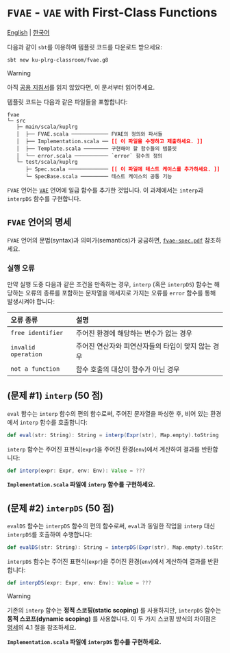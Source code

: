 # `FVAE` - `VAE` with First-Class Functions

[English](./README.md) | [한국어](./README.ko.md)

다음과 같이 `sbt`를 이용하여 템플릿 코드를 다운로드 받으세요:
```bash
sbt new ku-plrg-classroom/fvae.g8
```

> [!WARNING]
>
> 아직 [공용 지침서](https://github.com/ku-plrg-classroom/docs/blob/main/README.ko.md)를 읽지 않았다면, 이 문서부터 읽어주세요.

템플릿 코드는 다음과 같은 파일들을 포함합니다:
<pre><code>fvae
└─ src
   ├─ main/scala/kuplrg
   │  ├── FVAE.scala ──────────── FVAE의 정의와 파서들
   │  ├── Implementation.scala ── <b style='color:red;'>[[ 이 파일을 수정하고 제출하세요. ]]</b>
   │  ├── Template.scala ──────── 구현해야 할 함수들의 템플릿
   │  └── error.scala ─────────── `error` 함수의 정의
   └─ test/scala/kuplrg
      ├─ Spec.scala ───────────── <b style='color:red;'>[[ 이 파일에 테스트 케이스를 추가하세요. ]]</b>
      └─ SpecBase.scala ───────── 테스트 케이스의 공통 기능</code></pre>

`FVAE` 언어는 [`VAE`](../vae/README.ko.md) 언어에 일급 함수를 추가한 것입니다.
이 과제에서는 `interp`과 `interpDS` 함수를 구현합니다.

## `FVAE` 언어의 명세

`FVAE` 언어의 문법(syntax)과 의미가(semantics)가 궁금하면,
[`fvae-spec.pdf`](./fvae-spec.pdf) 참조하세요.


### 실행 오류

만약 실행 도중 다음과 같은 조건을 만족하는 경우, `interp` (혹은 `interpDS`)
함수는 해당하는 오류의 종류를 포함하는 문자열을 메세지로 가지는 오류를 `error`
함수를 통해 발생시켜야 합니다:

| 오류 종류 | 설명 |
|:---------|:-----|
| `free identifier` | 주어진 환경에 해당하는 변수가 없는 경우 |
| `invalid operation` | 주어진 연산자와 피연산자들의 타입이 맞지 않는 경우 |
| `not a function` | 함수 호출의 대상이 함수가 아닌 경우 |


## (문제 #1) `interp` (50 점)

`eval` 함수는 `interp` 함수의 편의 함수로써, 주어진 문자열을 파싱한 후, 비어
있는 환경에서 `interp` 함수를 호출합니다:
```scala
def eval(str: String): String = interp(Expr(str), Map.empty).toString
```

`interp` 함수는 주어진 표현식(`expr`)을 주어진 환경(`env`)에서 계산하여 결과를
반환합니다:
```scala
def interp(expr: Expr, env: Env): Value = ???
```
**`Implementation.scala` 파일에 `interp` 함수를 구현하세요.**


## (문제 #2) `interpDS` (50 점)

`evalDS` 함수는 `interpDS` 함수의 편의 함수로써, `eval`과 동일한 작업을 `interp`
대신 `interpDS`를 호출하여 수행합니다:
```scala
def evalDS(str: String): String = interpDS(Expr(str), Map.empty).toString
```

`interpDS` 함수는 주어진 표현식(`expr`)을 주어진 환경(`env`)에서 계산하여 결과를
반환합니다:
```scala
def interpDS(expr: Expr, env: Env): Value = ???
```
> [!WARNING]
>
> 기존의 `interp` 함수는 **정적 스코핑(static scoping)** 를 사용하지만,
> `interpDS` 함수는 **동적 스코프(dynamic scoping)** 를 사용합니다. 이 두 가지
> 스코핑 방식의 차이점은 [명세](./fvae-spec.pdf)의 4.1 절을 참조하세요.

**`Implementation.scala` 파일에 `interpDS` 함수를 구현하세요.**
